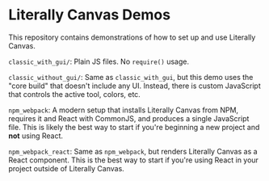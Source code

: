# Literally Canvas Demos

This repository contains demonstrations of how to set up and use Literally
Canvas.

`classic_with_gui/`: Plain JS files. No `require()` usage.

`classic_without_gui/`: Same as `classic_with_gui`, but this demo uses the
    "core build" that doesn't include any UI. Instead, there is custom
    JavaScript that controls the active tool, colors, etc.

`npm_webpack`: A modern setup that installs Literally Canvas from NPM,
    requires it and React with CommonJS, and produces a single JavaScript file.
    This is likely the best way to start if you're beginning a new project
    and **not** using React.

`npm_webpack_react`: Same as `npm_webpack`, but renders Literally Canvas as
    a React component. This is the best way to start if you're using React
    in your project outside of Literally Canvas.
